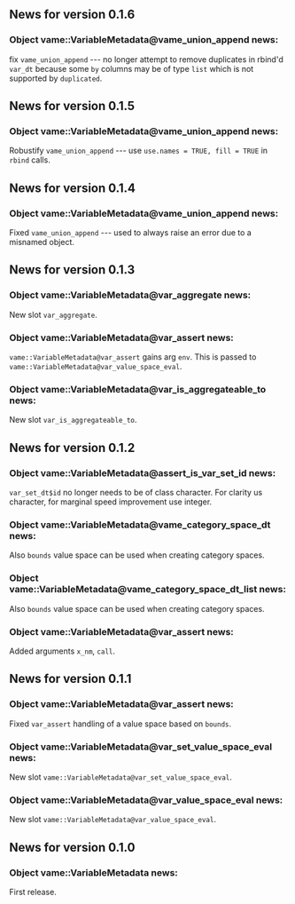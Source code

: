 <!-- generated by R package codedoc; do not modify! -->

## News for version 0.1.6

### Object vame::VariableMetadata@vame_union_append news:

fix `vame_union_append` --- no longer attempt to remove duplicates
in rbind'd `var_dt` because some `by` columns may be of type `list`
which is not supported by `duplicated`.


## News for version 0.1.5

### Object vame::VariableMetadata@vame_union_append news:

Robustify `vame_union_append` --- use `use.names = TRUE, fill = TRUE`
in `rbind` calls.


## News for version 0.1.4

### Object vame::VariableMetadata@vame_union_append news:

Fixed `vame_union_append` --- used to always raise an error due to
a misnamed object.


## News for version 0.1.3

### Object vame::VariableMetadata@var_aggregate news:

New slot `var_aggregate`.

### Object vame::VariableMetadata@var_assert news:

`vame::VariableMetadata@var_assert` gains arg `env`. This is passed
to `vame::VariableMetadata@var_value_space_eval`.

### Object vame::VariableMetadata@var_is_aggregateable_to news:

New slot `var_is_aggregateable_to`.


## News for version 0.1.2

### Object vame::VariableMetadata@assert_is_var_set_id news:

`var_set_dt$id` no longer needs to be of class character. For clarity
us character, for marginal speed improvement use integer.

### Object vame::VariableMetadata@vame_category_space_dt news:

Also `bounds` value space can be used when creating category spaces.

### Object vame::VariableMetadata@vame_category_space_dt_list news:

Also `bounds` value space can be used when creating category spaces.

### Object vame::VariableMetadata@var_assert news:

Added arguments `x_nm`, `call`.


## News for version 0.1.1

### Object vame::VariableMetadata@var_assert news:

Fixed `var_assert` handling of a value space based on `bounds`.

### Object vame::VariableMetadata@var_set_value_space_eval news:

New slot `vame::VariableMetadata@var_set_value_space_eval`.

### Object vame::VariableMetadata@var_value_space_eval news:

New slot `vame::VariableMetadata@var_value_space_eval`.


## News for version 0.1.0

### Object vame::VariableMetadata news:

First release.


